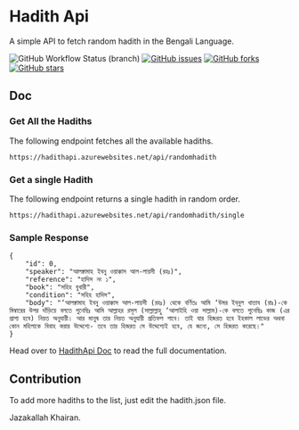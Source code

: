 # Hadith Api

A simple API to fetch random hadith in the Bengali Language.

![GitHub Workflow Status (branch)](https://img.shields.io/github/workflow/status/pienteger/hadithapi/deploy-api/master?style=flat-square) [![GitHub issues](https://img.shields.io/github/issues/Pienteger/HadithApi?style=flat-square)](https://github.com/Pienteger/HadithApi/issues) [![GitHub forks](https://img.shields.io/github/forks/Pienteger/HadithApi?style=flat-square)](https://github.com/Pienteger/HadithApi/network) [![GitHub stars](https://img.shields.io/github/stars/Pienteger/HadithApi?style=flat-square)](https://github.com/Pienteger/HadithApi/stargazers)

## Doc

### Get All the Hadiths

The following endpoint fetches all the available hadiths.

```
https://hadithapi.azurewebsites.net/api/randomhadith
```

### Get a single Hadith

The following endpoint returns a single hadith in random order.

```
https://hadithapi.azurewebsites.net/api/randomhadith/single
```

### Sample Response

```
{
    "id": 0,
    "speaker": "আলক্বামাহ ইবনু ওয়াক্কাস আল-লায়সী (রহঃ)",
    "reference": "হাদিস নং ১",
    "book": "সহিহ বুখারী",
    "condition": "সহিহ হাদিস",
    "body": "‘আলক্বামাহ ইবনু ওয়াক্কাস আল-লায়সী (রহঃ) থেকে বর্ণিতঃ আমি ‘উমর ইব্‌নুল খাত্তাব (রাঃ)-কে মিম্বারের উপর দাঁড়িয়ে বলতে শুনেছিঃ আমি আল্লাহর রসূল (সাল্লাল্লাহু ‘আলাইহি ওয়া সাল্লাম)-কে বলতে শুনেছিঃ কাজ (এর প্রাপ্য হবে) নিয়ত অনুযায়ী। আর মানুষ তার নিয়ত অনুযায়ী প্রতিফল পাবে। তাই যার হিজরত হবে ইহকাল লাভের অথবা কোন মহিলাকে বিবাহ করার উদ্দেশ্যে- তবে তার হিজরত সে উদ্দেশ্যেই হবে, যে জন্যে, সে হিজরত করেছে।"
}
```

Head over to [HadithApi Doc](pienteger.com/apistack/hadithapi) to read the full documentation.

## Contribution

To add more hadiths to the list, just edit the hadith.json file.

Jazakallah Khairan.
